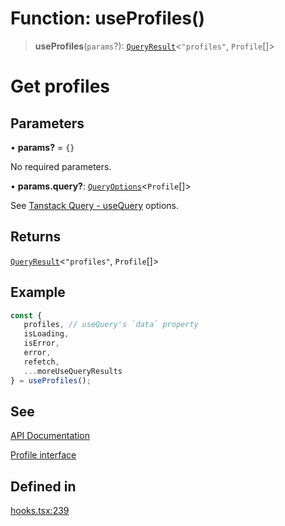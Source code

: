 # Function: useProfiles()

> **useProfiles**(`params`?): [`QueryResult`](/docs/SDK%20React%20Provider/type-aliases/QueryResult.md)\<`"profiles"`, `Profile`[]\>

# Get profiles

## Parameters

• **params?** = `{}`

No required parameters.

• **params.query?**: [`QueryOptions`](/docs/SDK%20React%20Provider/type-aliases/QueryOptions.md)\<`Profile`[]\>

See [Tanstack Query - useQuery](https://tanstack.com/query/latest/docs/framework/react/reference/useQuery) options.

## Returns

[`QueryResult`](/docs/SDK%20React%20Provider/type-aliases/QueryResult.md)\<`"profiles"`, `Profile`[]\>

## Example

```ts
const {
   profiles, // useQuery's `data` property
   isLoading,
   isError,
   error,
   refetch,
   ...moreUseQueryResults
} = useProfiles();
```

## See

[API Documentation](https://monerium.dev/api-docs#operation/profiles)

[Profile interface](/docs/SDK/interfaces/Profile.md)

## Defined in

[hooks.tsx:239](https://github.com/monerium/js-monorepo/blob/bdb556f177407a98459f8edb039e31cf37d07d7a/packages/sdk-react-provider/src/lib/hooks.tsx#L239)
